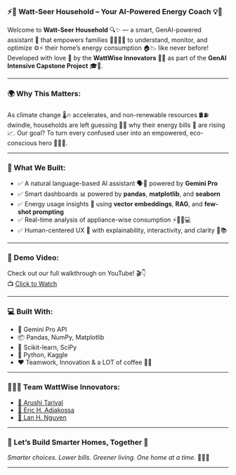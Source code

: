 ### ⚡️🌱 Watt-Seer Household – Your AI-Powered Energy Coach 💡🏡

Welcome to **Watt-Seer Household** 🔍✨ — a smart, GenAI-powered assistant 🤖 that empowers families 👨‍👩‍👧‍👦 to understand, monitor, and optimize ⚙️⚡ their home’s energy consumption 🏠📉 like never before! Developed with love 💜 by the **WattWise Innovators** 🧠🌟 as part of the **GenAI Intensive Capstone Project** 🎓🚀.

---

### 🌍 Why This Matters:
As climate change 🌡️🔥 accelerates, and non-renewable resources 🛢️⛽ dwindle, households are left guessing 🤷‍♀️ why their energy bills 💸 are rising 📈. Our goal? To turn every confused user into an empowered, eco-conscious hero 🦸‍♂️🌱.

---

### 🔧 What We Built:
- ✅ A natural language-based AI assistant 🗣️🤖 powered by **Gemini Pro**
- ✅ Smart dashboards 📊 powered by **pandas**, **matplotlib**, and **seaborn**
- ✅ Energy usage insights 🧠 using **vector embeddings**, **RAG**, and **few-shot prompting**
- ✅ Real-time analysis of appliance-wise consumption ⚡🧊🔥💻
- ✅ Human-centered UX 💬 with explainability, interactivity, and clarity 💎📚

---

### 🎥 Demo Video:
Check out our full walkthrough on YouTube! 🎬👇  
📺 [Click to Watch](https://youtu.be/Mrld6CWXUtg)

---

### 💻 Built With:
- 🧠 Gemini Pro API
- 📦 Pandas, NumPy, Matplotlib
- 🧮 Scikit-learn, SciPy
- 🧰 Python, Kaggle
- ❤️ Teamwork, Innovation & a LOT of coffee 🍵😄

---

### 🧑‍🤝‍🧑 Team WattWise Innovators:
- [🌸 Arushi Tariyal](https://github.com/arushitariyal)
- [🌻 Eric H. Adjakossa](https://github.com/erichadjakossa)
- [🌼 Lan H. Nguyen](https://github.com/lanhnguyen)

---

### 🌟 Let’s Build Smarter Homes, Together 💚
*Smarter choices. Lower bills. Greener living. One home at a time.* 🌱🌞💡

---

